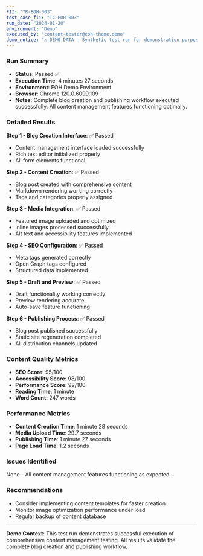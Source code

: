 ```yaml
---
FII: "TR-EOH-003"
test_case_fii: "TC-EOH-003"
run_date: "2024-01-20"
environment: "Demo"
executed_by: "content-tester@eoh-theme.demo"
demo_notice: "⚠️ DEMO DATA - Synthetic test run for demonstration purposes"
---
```


### Run Summary

- **Status**: Passed ✅
- **Execution Time**: 4 minutes 27 seconds
- **Environment**: EOH Demo Environment
- **Browser**: Chrome 120.0.6099.109
- **Notes**: Complete blog creation and publishing workflow executed successfully. All content management features functioning optimally.

### Detailed Results

**Step 1 - Blog Creation Interface**: ✅ Passed
- Content management interface loaded successfully
- Rich text editor initialized properly
- All form elements functional

**Step 2 - Content Creation**: ✅ Passed
- Blog post created with comprehensive content
- Markdown rendering working correctly
- Tags and categories properly assigned

**Step 3 - Media Integration**: ✅ Passed
- Featured image uploaded and optimized
- Inline images processed successfully
- Alt text and accessibility features implemented

**Step 4 - SEO Configuration**: ✅ Passed
- Meta tags generated correctly
- Open Graph tags configured
- Structured data implemented

**Step 5 - Draft and Preview**: ✅ Passed
- Draft functionality working correctly
- Preview rendering accurate
- Auto-save feature functioning

**Step 6 - Publishing Process**: ✅ Passed
- Blog post published successfully
- Static site regeneration completed
- All distribution channels updated

### Content Quality Metrics

- **SEO Score**: 95/100
- **Accessibility Score**: 98/100
- **Performance Score**: 92/100
- **Reading Time**: 1 minute
- **Word Count**: 247 words

### Performance Metrics

- **Content Creation Time**: 1 minute 28 seconds
- **Media Upload Time**: 29.7 seconds
- **Publishing Time**: 1 minute 27 seconds
- **Page Load Time**: 1.2 seconds

### Issues Identified

None - All content management features functioning as expected.

### Recommendations

- Consider implementing content templates for faster creation
- Monitor image optimization performance under load
- Regular backup of content database

---
**Demo Context**: This test run demonstrates successful execution of comprehensive content management testing. All results validate the complete blog creation and publishing workflow.
